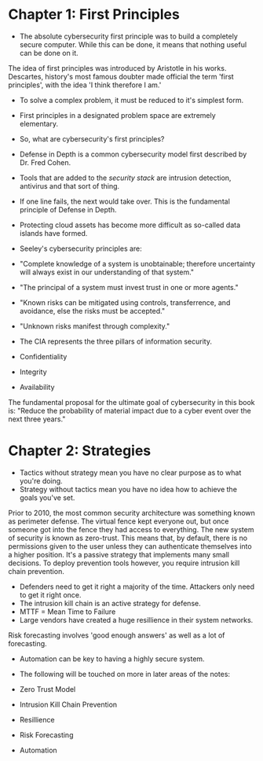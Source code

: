 # Chapter 1: First Principles
- The absolute cybersecurity first principle was to build a completely secure computer. While this can be done, it means that nothing useful can be done on it.

The idea of first principles was introduced by Aristotle in his works. Descartes, history's most famous doubter made official the term 'first principles', with the idea 'I think therefore I am.'
- To solve a complex problem, it must be reduced to it's simplest form.
- First principles in a designated problem space are extremely elementary.
- So, what are cybersecurity's first principles?

- Defense in Depth is a common cybersecurity model first described by Dr. Fred Cohen.
- Tools that are added to the _security stack_ are intrusion detection, antivirus and that sort of thing.
- If one line fails, the next would take over. This is the fundamental principle of Defense in Depth.
- Protecting cloud assets has become more difficult as so-called data islands have formed.

- Seeley's cybersecurity principles are:
- "Complete knowledge of a system is unobtainable; therefore uncertainty will always exist in our understanding of that system."
- "The principal of a system must invest trust in one or more agents."
- "Known risks can be mitigated using controls, transferrence, and avoidance, else the risks must be accepted."
- "Unknown risks manifest through complexity."

- The CIA represents the three pillars of information security.
- Confidentiality
- Integrity
- Availability

The fundamental proposal for the ultimate goal of cybersecurity in this book is:
"Reduce the probability of material impact due to a cyber event over the next three years."

# Chapter 2: Strategies

- Tactics without strategy mean you have no clear purpose as to what you're doing.
- Strategy without tactics mean you have no idea how to achieve the goals you've set.

Prior to 2010, the most common security architecture was something known as perimeter defense. The virtual fence kept everyone out, but once someone got into the fence they had access to everything.
The new system of security is known as zero-trust. This means that, by default, there is no permissions given to the user unless they can authenticate themselves into a higher position. It's a passive strategy that implements many small decisions. To deploy prevention tools however, you require intrusion kill chain prevention.

- Defenders need to get it right a majority of the time. Attackers only need to get it right once.
- The intrusion kill chain is an active strategy for defense.
- MTTF = Mean Time to Failure
- Large vendors have created a huge resillience in their system networks.

Risk forecasting involves 'good enough answers' as well as a lot of forecasting.
- Automation can be key to having a highly secure system.

- The following will be touched on more in later areas of the notes:
- Zero Trust Model
- Intrusion Kill Chain Prevention
- Resillience
- Risk Forecasting
- Automation
